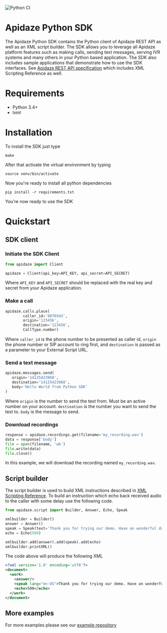 ![Python CI](https://github.com/apidaze/sdk-python/workflows/Python%20CI/badge.svg)

# Apidaze Python SDK

The Apidaze Python SDK contains the Python client of Apidaze REST API as well as an XML script builder.
The SDK allows you to leverage all Apidaze platform features such as making calls, sending text messages, serving IVR systems and many others in your Python based application.
The SDK also includes sample applications that demonstrate how to use the SDK interfaces.
See [Apidaze REST API specification](https://apidocs.voipinnovations.com) which includes XML Scripting Reference as well.

# Requirements
- Python 3.4+
- lxml

# Installation

To install the SDK just type

`make`

After that activate the virtual environment by typing

`source venv/bin/activate`

Now you're ready to install all python dependencies

`pip install -r requirements.txt`

You're now ready to use the SDK

# Quickstart

## SDK client

### Initiate the SDK Client

```python
from apidaze import Client

apidaze = Client(api_key=API_KEY, api_secret=API_SECRET)
```

Where `API_KEY` and `API_SECRET` should be replaced with the real key and secret from your Apidaze application.

### Make a call

```python
apidaze.calls.place(
        caller_id='9876543',
        origin='123456',
        destination='123456',
        CallType.number)
```

Where `caller_id` is the phone number to be presented as caller id, `origin` the phone number or SIP account to ring first, and `destination` is passed as a parameter to your External Script URL.

### Send a text message

```python
apidaze.messages.send(
   origin='14125423968',
   destination='14125423968',
   body='Hello World from Python SDK'
)
```

Where `origin` is the number to send the text from. Must be an active number on your account.
`destination` is the number you want to send the text to.
`body` is the message to send.

### Download recordings

```python
response = apidaze.recordings.get(filename='my_recording.wav')
data = response['body']
file = open(filename, 'wb')
file.write(data)
file.close()
```

In this example, we will download the recording named `my_recording.wav`.

## Script builder

The script builder is used to build XML instructions described in [XML Scripting Reference](https://apidocs.voipinnovations.com).
To build an instruction which echo back received audio to the caller with some delay use the following code.

```python
from apidaze.script import Builder, Answer, Echo, Speak

xmlbuilder = Builder()
answer = Answer()
speak = Speak(text='Thank you for trying our demo. Have an wonderful day!')
echo = Echo(500)

xmlbuilder.add(answer).add(speak).add(echo)
xmlbuilder.printXML()
```

The code above will produce the following XML

```xml
<?xml version='1.0' encoding='utf8'?>
<document>
  <work>
    <answer/>
    <speak lang="en-US">Thank you for trying our demo. Have an wonderful day!</speak>
    <echo>500</echo>
  </work>
</document>
```

## More examples

For more examples please see our [example repository](https://github.com/apidaze/sdk-python/tree/master/examples)